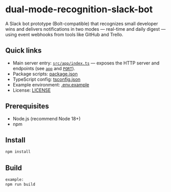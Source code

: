 # dual-mode-recognition-slack-bot

A Slack bot prototype (Bolt-compatible) that recognizes small developer wins and delivers notifications in two modes — real-time and daily digest — using event webhooks from tools like GitHub and Trello.

## Quick links

- Main server entry: [`src/app/index.ts`](src/app/index.ts) — exposes the HTTP server and endpoints (see [`app`](src/app/index.ts) and [`PORT`](src/app/index.ts)).
- Package scripts: [package.json](package.json)
- TypeScript config: [tsconfig.json](tsconfig.json)
- Example environment: [.env.example](.env.example)
- License: [LICENSE](LICENSE)

## Prerequisites

- Node.js (recommend Node 18+)
- npm

## Install

```sh
npm install
```

## Build

```sh
example:
npm run build
```

